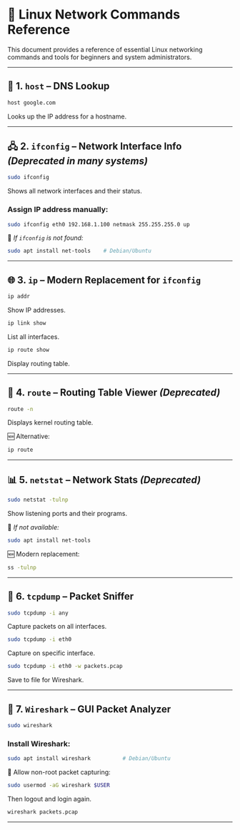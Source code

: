 
# 📡 Linux Network Commands Reference

This document provides a reference of essential Linux networking commands and tools for beginners and system administrators.

---

## 🧭 1. `host` – DNS Lookup
```bash
host google.com
```
Looks up the IP address for a hostname.

---

## 🖧 2. `ifconfig` – Network Interface Info *(Deprecated in many systems)*
```bash
sudo ifconfig
```
Shows all network interfaces and their status.

### Assign IP address manually:
```bash
sudo ifconfig eth0 192.168.1.100 netmask 255.255.255.0 up
```

🔧 *If `ifconfig` is not found:*
```bash
sudo apt install net-tools    # Debian/Ubuntu  

```

---

## 🌐 3. `ip` – Modern Replacement for `ifconfig`
```bash
ip addr
```
Show IP addresses.

```bash
ip link show
```
List all interfaces.

```bash
ip route show
```
Display routing table.

---

## 📍 4. `route` – Routing Table Viewer *(Deprecated)*
```bash
route -n
```
Displays kernel routing table.

🆕 Alternative:
```bash
ip route
```

---

## 📊 5. `netstat` – Network Stats *(Deprecated)*
```bash
sudo netstat -tulnp
```
Show listening ports and their programs.

🔧 *If not available:*
```bash
sudo apt install net-tools
```

🆕 Modern replacement:
```bash
ss -tulnp
```

---

## 📡 6. `tcpdump` – Packet Sniffer
```bash
sudo tcpdump -i any
```
Capture packets on all interfaces.

```bash
sudo tcpdump -i eth0
```
Capture on specific interface.

```bash
sudo tcpdump -i eth0 -w packets.pcap
```
Save to file for Wireshark.

---

## 🧪 7. `Wireshark` – GUI Packet Analyzer
```bash
sudo wireshark
```

### Install Wireshark:
```bash
sudo apt install wireshark          # Debian/Ubuntu
```

👤 Allow non-root packet capturing:
```bash
sudo usermod -aG wireshark $USER
```
Then logout and login again.


```bash
wireshark packets.pcap

```

---


